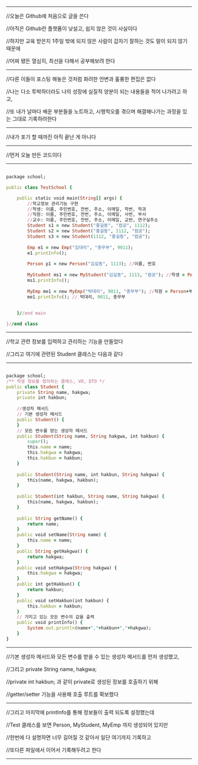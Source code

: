 ***

//오늘은 Github에 처음으로 글을 쓴다

//아직은 Github란 플랫폼이 낮설고, 쉽지 않은 것이 사실이다

//하지만 교육 받은지 1주일 밖에 되지 않은 사람이 갑자기 잘하는 것도 말이 되지 않기 때문에

//어찌 됐든 열심히, 최선을 다해서 공부해보려 한다

***

//다른 이들이 포스팅 해놓은 것처럼 화려한 언변과 훌륭한 편집은 없다

//나는 다소 투박하더라도 나의 성장에 실질적 양분이 되는 내용들을 적어 나가려고 하고,

//또 내가 날마다 배운 부분들을 노트하고, 시행착오를 겪으며 해결해나가는 과정을 있는 그대로 기록하려한다

***

//내가 포기 할 때까진 아직 끝난 게 아니다

***

//먼저 오늘 만든 코드이다

***
```ruby

package school;

public class TestSchool {

	public static void main(String[] args) {
		//학교정보 관리기능 구현
		//학생: 이름, 주민번호, 전번, 주소, 이메일, 학번, 학과
		//직원: 이름, 주민번호, 전번, 주소, 이메일, 사번, 부서
		//교수: 이름, 주민번호, 전번, 주소, 이메일, 교번, 연구실주소
		Student s1 = new Student("홍길동", "컴공", 1112);
		Student s2 = new Student("홍길동", 1112, "컴공");
		Student s3 = new Student(1112, "홍길동", "컴공");
		
		Emp e1 = new Emp("김대리", "총무부", 9011);
		e1.printInfo();
		
		Person p1 = new Person("김길동", 1113); //이름, 번호
		
		MyStudent ms1 = new MyStudent("김길동", 1113, "컴공"); //학생 = Person+학과
		ms1.printInfo();
		
		MyEmp me1 = new MyEmp("박대리", 9011, "총무부"); //직원 = Person+부서
		me1.printInfo(); // 박대리, 9011, 총무부
		
		
	}//end main

}//end class

```
***

//학교 관련 정보를 입력하고 관리하는 기능을 만들었다

//그리고 여기에 관련된 Student 클래스는 다음과 같다

***
```ruby

package school;
/** 학생 정보를 정의하는 클래스, VO, DTO */
public class Student {
	private String name, hakgwa;
	private int hakbun;
	
	//생성자 메서드
	// 기본 생성자 메서드
	public Student() {
	}
	// 모든 변수를 받는 생성자 메서드
	public Student(String name, String hakgwa, int hakbun) {
		super();
		this.name = name;
		this.hakgwa = hakgwa;
		this.hakbun = hakbun;
	}
	
	public Student(String name, int hakbun, String hakgwa) {
		this(name, hakgwa, hakbun);
	}
	
	public Student(int hakbun, String name, String hakgwa) {
		this(name, hakgwa, hakbun);
	}
	
	public String getName() {
		return name;
	}
	public void setName(String name) {
		this.name = name;
	}
	public String getHakgwa() {
		return hakgwa;
	}
	public void setHakgwa(String hakgwa) {
		this.hakgwa = hakgwa;
	}
	public int getHakbun() {
		return hakbun;
	}
	public void setHakbun(int hakbun) {
		this.hakbun = hakbun;
	}
	// 가지고 있는 모든 변수의 값을 출력
	public void printInfo() {
		System.out.println(name+","+hakbun+","+hakgwa);
	}
}

```
***

//기본 생성자 메서드와 모든 변수를 받을 수 있는 생성자 메서드를 먼저 생성했고,

//그리고 private String name, hakgwa;

//private int hakbun; 과 같이 private로 생성된 정보를 호출하기 위해

//getter/setter 기능을 사용해 호출 루트를 확보했다

***

//그리고 마지막에 printInfo를 통해 정보들이 출력 되도록 설정했는데

//Test 클래스를 보면 Person, MyStudent, MyEmp 까지 생성되어 있지만

//한번에 다 설명하면 너무 길어질 것 같아서 일단 여기까지 기록하고

//또다른 파일에서 이어서 기록해두려고 한다

***
